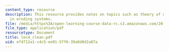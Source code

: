 ```yaml
---
content_type: resource
description: This resource provides notes on topics such as theory of drug release
  in eroding systems.
file: /media/https%3A/open-learning-course-data-rc.s3.amazonaws.com/20-462j-molecular-principles-of-biomaterials-spring-2006/ef4712a1c4c5ee915ff639a8d0d2a87a_lec4_clean.pdf
file_type: application/pdf
resourcetype: Document
title: lec4_clean.pdf
uid: ef4712a1-c4c5-ee91-5ff6-39a8d0d2a87a
---
```

